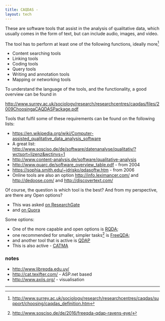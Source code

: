 ```yaml
---
title: CAQDAS - 
layout: tech
---
```


These are software tools that assist in the analysis of qualitative data, which usually comes in the form of text, but can include audio, images, and video.

The tool has to perform at least one of the following functions, ideally more[^1]

* Content searching tools
* Linking tools
* Coding tools
* Query tools
* Writing and annotation tools
* Mapping or networking tools

To understand the language of the tools, and the functionality, a good overview can be found in

<http://www.surrey.ac.uk/sociology/research/researchcentres/caqdas/files/2009ChoosingaCAQDASPackage.pdf>

Tools that fulfil some of these requirements can be found on the following lists:

* <https://en.wikipedia.org/wiki/Computer-assisted_qualitative_data_analysis_software>
* A great list: <http://www.sosciso.de/de/software/datenanalyse/qualitativ/?wctsort=lizenz&wctinvs=1>
* <http://www.content-analysis.de/software/qualitative-analysis>
* <http://www.quarc.de/software_overview_table.pdf> - from 2004
* <https://sophia.smith.edu/~jdrisko/qdasoftw.htm> - from 2006
* Online tools are also an option <http://info.leximancer.com/> and <http://dedoose.com/> and <http://discovertext.com/>

Of course, the question is which tool is the best? And from my perspective, are there any Open options?

* This was asked [on ResearchGate](https://www.researchgate.net/post/Are_there_any_open-source_alternatives_to_Nvivo)
* and [on Quora](https://www.quora.com/Is-there-a-free-alternative-to-MAXQDA-for-qualitative-data-analysis)

Some options:

* One of the more capable and open options is [RQDA](http://rqda.r-forge.r-project.org/);
* one recommended for smaller, simpler tasks[^2] is [FreeQDA](https://github.com/produnis/FreeQDA);
* and another tool that is active is [QDAP](http://trinker.github.io/qdap/)
* This is also active - [CATMA](http://catma.de/)

### notes

* http://www.libreqda.edu.uy/
* http://cat.texifter.com/ - ASP.net based
* http://www.axiis.org/ - visualisation

<hr>

[^1]: http://www.surrey.ac.uk/sociology/research/researchcentres/caqdas/support/choosing/caqdas_definition.htm
[^2]: http://www.sosciso.de/de/2016/freeqda-qdap-ravens-eye/


